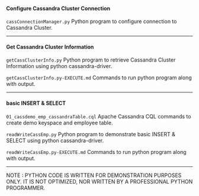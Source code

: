 #### Configure Cassandra Cluster Connection

`cassConnectionManager.py` Python program to configure connection to Cassandra Cluster.

---

#### Get Cassandra Cluster Information

`getCassClusterInfo.py` Python program to retrieve Cassandra Cluster Information using python cassandra-driver.

`getCassClusterInfo.py-EXECUTE.md` Commands to run python program along with output.

---

#### basic INSERT & SELECT

`01_cassdemo_emp_cassandraTable.cql` Apache Cassandra CQL commands to create demo keyspace and employee table.

`readWriteCassEmp.py` Python program to demonstrate basic INSERT & SELECT using python cassandra-driver.

`readWriteCassEmp.py-EXECUTE.md` Commands to run python program along with output.

---

NOTE : PYTHON CODE IS WRITTEN FOR DEMONSTRATION PURPOSES ONLY. IT IS NOT OPTIMIZED, NOR WRITTEN BY A PROFESSIONAL PYTHON PROGRAMMER.

